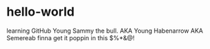 # hello-world
learning GitHub
Young Sammy the bull. AKA Young Habenarrow AKA Semereab finna get it poppin in this $%*&@!
